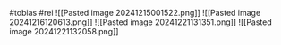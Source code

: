 #tobias #rei 
![[Pasted image 20241215001522.png]]
![[Pasted image 20241216120613.png]]
![[Pasted image 20241221131351.png]]
![[Pasted image 20241221132058.png]]
